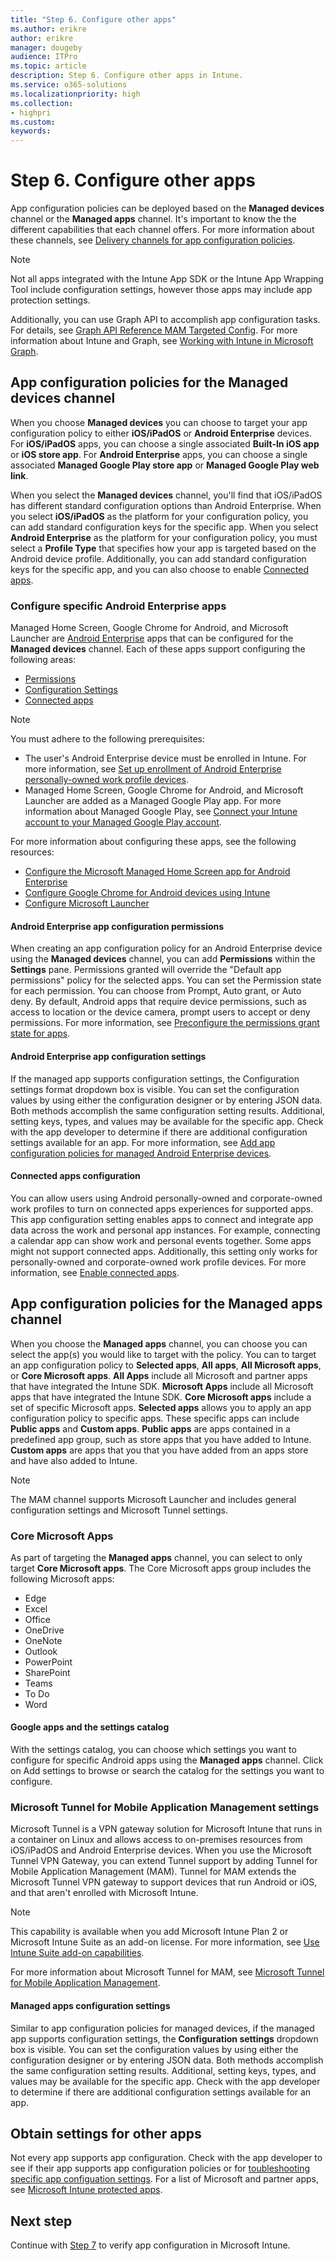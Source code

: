 ```yaml
---
title: "Step 6. Configure other apps"
ms.author: erikre
author: erikre
manager: dougeby
audience: ITPro
ms.topic: article
description: Step 6. Configure other apps in Intune.
ms.service: o365-solutions
ms.localizationpriority: high
ms.collection:
- highpri
ms.custom:
keywords:
---
```


# Step 6. Configure other apps

App configuration policies can be deployed based on the **Managed devices** channel or the **Managed apps** channel. It's important to know the the different capabilities that each channel offers. For more information about these channels, see [Delivery channels for app configuration policies](apps-config-overview.md#delivery-channels-for-app-configuration-policies).

> [!NOTE]
> Not all apps integrated with the Intune App SDK or the Intune App Wrapping Tool include configuration settings, however those apps may include app protection settings.
>
> Additionally, you can use Graph API to accomplish app configuration tasks. For details, see [Graph API Reference MAM Targeted Config](/graph/api/resources/intune-shared-targetedmanagedappconfiguration?view=graph-rest-beta&viewFallbackFrom=graph-rest-1.0&preserve-view=true). For more information about Intune and Graph, see [Working with Intune in Microsoft Graph](/graph/api/resources/intune-graph-overview?view=graph-rest-1.0&preserve-view=true).

## App configuration policies for the Managed devices channel

When you choose **Managed devices** you can choose to target your app configuration policy to either **iOS/iPadOS** or **Android Enterprise** devices. For **iOS/iPadOS** apps, you can choose a single associated **Built-In iOS app** or **iOS store app**. For **Android Enterprise** apps, you can choose a single associated **Managed Google Play store app** or **Managed Google Play web link**. 

When you select the **Managed devices** channel, you'll find that iOS/iPadOS has different standard configuration options than Android Enterprise. When you select **iOS/iPadOS** as the platform for your configuration policy, you can add standard configuration keys for the specific app. When you select **Android Enterprise** as the platform for your configuration policy, you must select a **Profile Type** that specifies how your app is targeted based on the Android device profile. Additionally, you can add standard configuration keys for the specific app, and you can also choose to enable [Connected apps](#connected-apps-configuration).

### Configure specific Android Enterprise apps

Managed Home Screen, Google Chrome for Android, and Microsoft Launcher are [Android Enterprise](/mem/intune/apps/app-configuration-policies-use-android) apps that can be configured for the **Managed devices** channel. Each of these apps support configuring the following areas:
- [Permissions](#app-configuration-permissions)
- [Configuration Settings](#app-configuration-settings)
- [Connected apps](#connected-apps-configuration)

> [!NOTE]
> You must adhere to the following prerequisites:
> - The user's Android Enterprise device must be enrolled in Intune. For more information, see [Set up enrollment of Android Enterprise personally-owned work profile devices](/mem/intune/enrollment/android-work-profile-enroll).
> - Managed Home Screen, Google Chrome for Android, and Microsoft Launcher are added as a Managed Google Play app. For more information about Managed Google Play, see [Connect your Intune account to your Managed Google Play account](/mem/intune/enrollment/connect-intune-android-enterprise).

For more information about configuring these apps, see the following resources:
- [Configure the Microsoft Managed Home Screen app for Android Enterprise](/mem/intune/apps/app-configuration-managed-home-screen-app)
- [Configure Google Chrome for Android devices using Intune](/mem/intune/apps/apps-configure-chrome-android)
- [Configure Microsoft Launcher](/mem/intune/apps/configure-microsoft-launcher)

#### Android Enterprise app configuration permissions

When creating an app configuration policy for an Android Enterprise device using the **Managed devices** channel, you can add **Permissions** within the **Settings** pane. Permissions granted will override the "Default app permissions" policy for the selected apps. You can set the Permission state for each permission. You can choose from Prompt, Auto grant, or Auto deny. By default, Android apps that require device permissions, such as access to location or the device camera, prompt users to accept or deny permissions. For more information, see [Preconfigure the permissions grant state for apps](/mem/intune/apps/app-configuration-policies-use-android#preconfigure-the-permissions-grant-state-for-apps).

#### Android Enterprise app configuration settings

If the managed app supports configuration settings, the Configuration settings format dropdown box is visible. You can set the configuration values by using either the configuration designer or by entering JSON data. Both methods accomplish the same configuration setting results. Additional, setting keys, types, and values may be available for the specific app. Check with the app developer to determine if there are additional configuration settings available for an app. For more information, see [Add app configuration policies for managed Android Enterprise devices](/mem/intune/apps/app-configuration-policies-use-android).

#### Connected apps configuration

You can allow users using Android personally-owned and corporate-owned work profiles to turn on connected apps experiences for supported apps. This app configuration setting enables apps to connect and integrate app data across the work and personal app instances. For example, connecting a calendar app can show work and personal events together. Some apps might not support connected apps. Additionally, this setting only works for personally-owned and corporate-owned work profile devices. For more information, see [Enable connected apps](/mem/intune/apps/app-configuration-policies-use-android#enable-connected-apps).
 
## App configuration policies for the Managed apps channel

When you choose the **Managed apps** channel, you can choose you can select the app(s) you would like to target with the policy. You can to target an app configuration policy to **Selected apps**, **All apps**, **All Microsoft apps**, or **Core Microsoft apps**. **All Apps** include all Microsoft and partner apps that have integrated the Intune SDK. **Microsoft Apps** include all Microsoft apps that have integrated the Intune SDK. **Core Microsoft apps** include a set of specific Microsoft apps. **Selected apps** allows you to apply an app configuration policy to specific apps. These specific apps can include **Public apps** and **Custom apps**. **Public apps** are apps contained in a predefined app group, such as store apps that you have added to Intune. **Custom apps** are apps that you that you have added from an apps store and have also added to Intune.

> [!NOTE]
> The MAM channel supports Microsoft Launcher and includes general configuration settings and Microsoft Tunnel settings.

### Core Microsoft Apps

As part of targeting the **Managed apps** channel, you can select to only target **Core Microsoft apps**. The Core Microsoft apps group includes the following Microsoft apps:

- Edge
- Excel
- Office
- OneDrive
- OneNote
- Outlook
- PowerPoint
- SharePoint
- Teams
- To Do
- Word

#### Google apps and the settings catalog

With the settings catalog, you can choose which settings you want to configure for specific Android apps using the **Managed apps** channel. Click on Add settings to browse or search the catalog for the settings you want to configure.

### Microsoft Tunnel for Mobile Application Management settings

Microsoft Tunnel is a VPN gateway solution for Microsoft Intune that runs in a container on Linux and allows access to on-premises resources from iOS/iPadOS and Android Enterprise devices. When you use the Microsoft Tunnel VPN Gateway, you can extend Tunnel support by adding Tunnel for Mobile Application Management (MAM). Tunnel for MAM extends the Microsoft Tunnel VPN gateway to support devices that run Android or iOS, and that aren't enrolled with Microsoft Intune.

> [!NOTE]
> This capability is available when you add Microsoft Intune Plan 2 or Microsoft Intune Suite as an add-on license. For more information, see [Use Intune Suite add-on capabilities](/mem/intune/fundamentals/intune-add-ons).

For more information about Microsoft Tunnel for MAM, see [Microsoft Tunnel for Mobile Application Management](\memdocs\intune\protect\microsoft-tunnel-mam).

#### Managed apps configuration settings

Similar to app configuration policies for managed devices, if the managed app supports configuration settings, the **Configuration settings** dropdown box is visible. You can set the configuration values by using either the configuration designer or by entering JSON data. Both methods accomplish the same configuration setting results. Additional, setting keys, types, and values may be available for the specific app. Check with the app developer to determine if there are additional configuration settings available for an app. 

## Obtain settings for other apps

Not every app supports app configuration. Check with the app developer to see if their app supports app configuration policies or for [toubleshooting specific app configuation settings](/mem/intune/apps/app-configuration-policies-overview?branch=main#troubleshooting). For a list of Microsoft and partner apps, see [Microsoft Intune protected apps](/mem/intune/apps/apps-supported-intune-apps).

## Next step
<!--
[![Step 7 - Verify app configuration](../media/configure-managed-apps/configure-managed-apps-07.png)](apps-config-step-5.md)
-->
Continue with [Step 7](apps-config-step-5.md) to verify app configuration in Microsoft Intune.